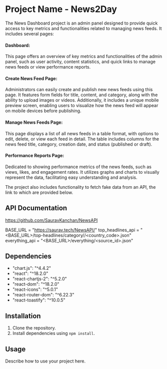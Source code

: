 # Project Name - News2Day

The News Dashboard project is an admin panel designed to provide quick access to key metrics and functionalities related to managing news feeds. It includes several pages:

#### Dashboard:
This page offers an overview of key metrics and functionalities of the admin panel, such as user activity, content statistics, and quick links to manage news feeds or view performance reports.

#### Create News Feed Page: 
Administrators can easily create and publish new news feeds using this page. It features form fields for title, content, and category, along with the ability to upload images or videos. Additionally, it includes a unique mobile preview screen, enabling users to visualize how the news feed will appear on mobile devices before publishing.

#### Manage News Feeds Page: 
This page displays a list of all news feeds in a table format, with options to edit, delete, or view each feed in detail. The table includes columns for the news feed title, category, creation date, and status (published or draft).

#### Performance Reports Page: 
Dedicated to showing performance metrics of the news feeds, such as views, likes, and engagement rates. It utilizes graphs and charts to visually represent the data, facilitating easy understanding and analysis.

The project also includes functionality to fetch fake data from an API, the link to which are provided below.

## API Documentation
https://github.com/SauravKanchan/NewsAPI

BASE_URL = "https://saurav.tech/NewsAPI/" 
top_headlines_api = "<BASE_URL>/top-headlines/category/<category>/<country_code>.json"  
everything_api = "<BASE_URL>/everything/<source_id>.json"

## Dependencies

- "chart.js": "^4.4.2"
- "react": "^18.2.0"
- "react-chartjs-2": "^5.2.0"
- "react-dom": "^18.2.0"
- "react-icons": "^5.0.1"
- "react-router-dom": "^6.22.3"
- "react-toastify": "^10.0.5"

## Installation

1. Clone the repository.
2. Install dependencies using `npm install`.

## Usage

Describe how to use your project here.
